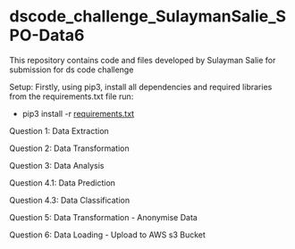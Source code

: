 # dscode_challenge_SulaymanSalie_SPO-Data6
This repository contains code and files developed by Sulayman Salie for submission for ds code challenge

Setup:
Firstly, using pip3, install all dependencies and required libraries from the requirements.txt file
run:
* pip3 install -r [requirements.txt](https://github.com/sulayman-s/dscode_challenge_SulaymanSalie_SPO-Data6/blob/main/requirements.txt)

Question 1: Data Extraction


Question 2: Data Transformation


Question 3: Data Analysis


Question 4.1: Data Prediction


Question 4.3: Data Classification

Question 5: Data Transformation - Anonymise Data


Question 6: Data Loading - Upload to AWS s3 Bucket




